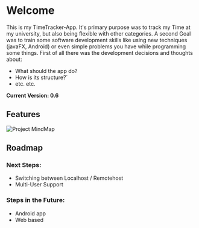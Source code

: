 # Welcome

This is my TimeTracker-App. It's primary purpose was to track my Time at my university, but also being flexible with other categories. A second Goal was to train some software development skills like using new techniques (javaFX, Android) or even simple problems you have while programming some things. First of all there was the development decisions and thoughts about:

* What should the app do?
* How is its structure?`
* etc. etc.

**Current Version: 0.6**

## Features

![Project MindMap](http://kerberos-grube.de/img/TimeY-WimeY-Mindmap.png)

## Roadmap

### Next Steps:

* Switching between Localhost / Remotehost
* Multi-User Support

### Steps in the Future:

* Android app
* Web based
